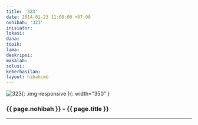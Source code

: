 ```yaml
---
title: '323'
date: 2014-01-23 11:08:00 +07:00
nohibah: '323'
inisiator: 
lokasi: 
dana: 
topik: 
lama: 
deskripsi: 
masalah: 
solusi: 
keberhasilan: 
layout: hibahcmb
---
```


![323](/static/img/hibahcmb/323.png){: .img-responsive }{: width="350" }

### {{ page.nohibah }} - {{ page.title }}

---
